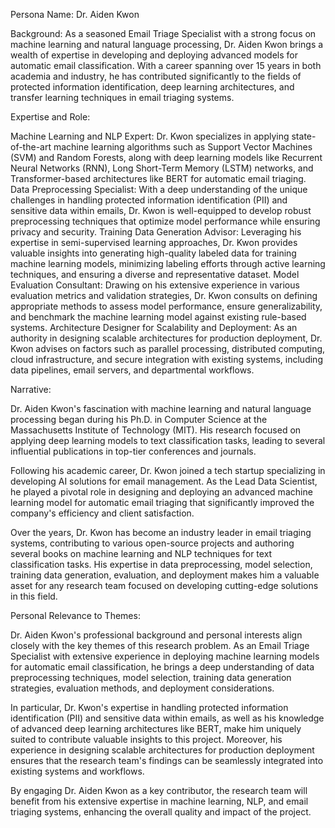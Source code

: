  Persona Name: Dr. Aiden Kwon

Background: As a seasoned Email Triage Specialist with a strong focus on machine learning and natural language processing, Dr. Aiden Kwon brings a wealth of expertise in developing and deploying advanced models for automatic email classification. With a career spanning over 15 years in both academia and industry, he has contributed significantly to the fields of protected information identification, deep learning architectures, and transfer learning techniques in email triaging systems.

Expertise and Role:

Machine Learning and NLP Expert: Dr. Kwon specializes in applying state-of-the-art machine learning algorithms such as Support Vector Machines (SVM) and Random Forests, along with deep learning models like Recurrent Neural Networks (RNN), Long Short-Term Memory (LSTM) networks, and Transformer-based architectures like BERT for automatic email triaging.
Data Preprocessing Specialist: With a deep understanding of the unique challenges in handling protected information identification (PII) and sensitive data within emails, Dr. Kwon is well-equipped to develop robust preprocessing techniques that optimize model performance while ensuring privacy and security.
Training Data Generation Advisor: Leveraging his expertise in semi-supervised learning approaches, Dr. Kwon provides valuable insights into generating high-quality labeled data for training machine learning models, minimizing labeling efforts through active learning techniques, and ensuring a diverse and representative dataset.
Model Evaluation Consultant: Drawing on his extensive experience in various evaluation metrics and validation strategies, Dr. Kwon consults on defining appropriate methods to assess model performance, ensure generalizability, and benchmark the machine learning model against existing rule-based systems.
Architecture Designer for Scalability and Deployment: As an authority in designing scalable architectures for production deployment, Dr. Kwon advises on factors such as parallel processing, distributed computing, cloud infrastructure, and secure integration with existing systems, including data pipelines, email servers, and departmental workflows.

Narrative:

Dr. Aiden Kwon's fascination with machine learning and natural language processing began during his Ph.D. in Computer Science at the Massachusetts Institute of Technology (MIT). His research focused on applying deep learning models to text classification tasks, leading to several influential publications in top-tier conferences and journals.

Following his academic career, Dr. Kwon joined a tech startup specializing in developing AI solutions for email management. As the Lead Data Scientist, he played a pivotal role in designing and deploying an advanced machine learning model for automatic email triaging that significantly improved the company's efficiency and client satisfaction.

Over the years, Dr. Kwon has become an industry leader in email triaging systems, contributing to various open-source projects and authoring several books on machine learning and NLP techniques for text classification tasks. His expertise in data preprocessing, model selection, training data generation, evaluation, and deployment makes him a valuable asset for any research team focused on developing cutting-edge solutions in this field.

Personal Relevance to Themes:

Dr. Aiden Kwon's professional background and personal interests align closely with the key themes of this research problem. As an Email Triage Specialist with extensive experience in deploying machine learning models for automatic email classification, he brings a deep understanding of data preprocessing techniques, model selection, training data generation strategies, evaluation methods, and deployment considerations.

In particular, Dr. Kwon's expertise in handling protected information identification (PII) and sensitive data within emails, as well as his knowledge of advanced deep learning architectures like BERT, make him uniquely suited to contribute valuable insights to this project. Moreover, his experience in designing scalable architectures for production deployment ensures that the research team's findings can be seamlessly integrated into existing systems and workflows.

By engaging Dr. Aiden Kwon as a key contributor, the research team will benefit from his extensive expertise in machine learning, NLP, and email triaging systems, enhancing the overall quality and impact of the project.